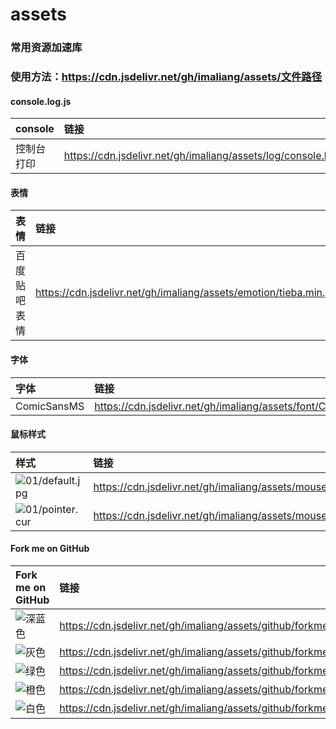# assets
### 常用资源加速库
### 使用方法：https://cdn.jsdelivr.net/gh/imaliang/assets/文件路径

#### console.log.js
|console|链接|
|:---|:---|
|控制台打印|https://cdn.jsdelivr.net/gh/imaliang/assets/log/console.log.min.js|

#### 表情
|表情|链接|
|:---|:---|
|百度贴吧表情|https://cdn.jsdelivr.net/gh/imaliang/assets/emotion/tieba.min.json|

#### 字体
|字体|链接|
|:---|:---|
|ComicSansMS|https://cdn.jsdelivr.net/gh/imaliang/assets/font/ComicSansMS/font.min.css|

#### 鼠标样式
|样式|链接|
|:---|:---|
|![01/default.jpg](https://cdn.jsdelivr.net/gh/imaliang/assets/mouse/01/default.jpg "")|https://cdn.jsdelivr.net/gh/imaliang/assets/mouse/01/default.cur|
|![01/pointer.cur](https://cdn.jsdelivr.net/gh/imaliang/assets/mouse/01/pointer.cur "")|https://cdn.jsdelivr.net/gh/imaliang/assets/mouse/01/pointer.cur|

#### Fork me on GitHub
|Fork me on GitHub|链接|
|:---|:---|
|![深蓝色](https://cdn.jsdelivr.net/gh/imaliang/assets/github/forkme_right_darkblue_121621.png "")|https://cdn.jsdelivr.net/gh/imaliang/assets/github/forkme_right_darkblue_121621.png|
|![灰色](https://cdn.jsdelivr.net/gh/imaliang/assets/github/forkme_right_gray_6d6d6d.png "")|https://cdn.jsdelivr.net/gh/imaliang/assets/github/forkme_right_gray_6d6d6d.png|
|![绿色](https://cdn.jsdelivr.net/gh/imaliang/assets/github/forkme_right_green_007200.png "")|https://cdn.jsdelivr.net/gh/imaliang/assets/github/forkme_right_green_007200.png|
|![橙色](https://cdn.jsdelivr.net/gh/imaliang/assets/github/forkme_right_orange_ff7600.png "")|https://cdn.jsdelivr.net/gh/imaliang/assets/github/forkme_right_orange_ff7600.png|
|![白色](https://cdn.jsdelivr.net/gh/imaliang/assets/github/forkme_right_white_ffffff.png "")|https://cdn.jsdelivr.net/gh/imaliang/assets/github/forkme_right_white_ffffff.png|